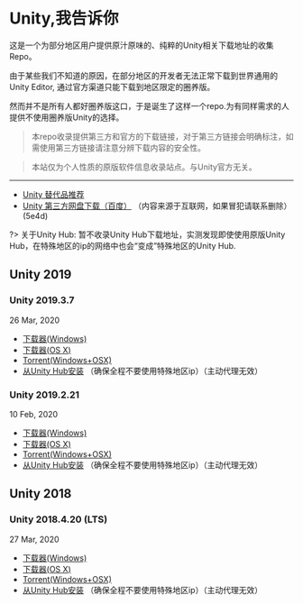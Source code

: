 # Unity,我告诉你

这是一个为部分地区用户提供原汁原味的、纯粹的Unity相关下载地址的收集Repo。

由于某些我们不知道的原因，在部分地区的开发者无法正常下载到世界通用的Unity Editor, 通过官方渠道只能下载到地区限定的圈养版。

然而并不是所有人都好圈养版这口，于是诞生了这样一个repo.为有同样需求的人提供不使用圈养版Unity的选择。

> 本repo收录提供第三方和官方的下载链接，对于第三方链接会明确标注，如需使用第三方链接请注意分辨下载内容的安全性。

> 本站仅为个人性质的原版软件信息收录站点。与Unity官方无关。


------

- [Unity 替代品推荐](docs/alternatives.md)
- [Unity 第三方网盘下载（百度）](https://pan.baidu.com/s/1YclG61ZMpOPWTH-DQNpMWw) （内容来源于互联网，如果冒犯请联系删除）(5e4d)

?> 关于Unity Hub: 暂不收录Unity Hub下载地址，实测发现即使使用原版Unity Hub，在特殊地区的ip的网络中也会“变成”特殊地区的Unity Hub.

## Unity 2019

### Unity 2019.3.7
26 Mar, 2020

- [下载器(Windows)](Installer/UnityDownloadAssistant-2019.3.7f1.exe ':ignore :target=_blank')
- [下载器(OS X)](Installer/UnityDownloadAssistant--2019.3.7f1.dmg ':ignore :target=_blank')
- [Torrent(Windows+OSX)](torrent/Unity-2019.3.7f1.torrent ':ignore :target=_blank')
- [从Unity Hub安装](unityhub://2019.3.7f1/6437fd74d35d ':ignore :target=_blank') （确保全程不要使用特殊地区ip）（主动代理无效）

### Unity 2019.2.21
10 Feb, 2020

- [下载器(Windows)](Installer/UnityDownloadAssistant-2019.2.21f1.exe ':ignore :target=_blank')
- [下载器(OS X)](Installer/UnityDownloadAssistant-2019.2.21f1.dmg ':ignore :target=_blank')
- [Torrent(Windows+OSX)](torrent/Unity-2019.2.21f1.torrent ':ignore :target=_blank')
- [从Unity Hub安装](unityhub://2019.2.21f1/9d528d026557 ':ignore :target=_blank') （确保全程不要使用特殊地区ip）（主动代理无效）

## Unity 2018

### Unity 2018.4.20 (LTS)
27 Mar, 2020

- [下载器(Windows)](Installer/UnityDownloadAssistant-2018.4.20f1.exe ':ignore :target=_blank')
- [下载器(OS X)](Installer/UnityDownloadAssistant-2018.4.20f1.dmg ':ignore :target=_blank')
- [Torrent(Windows+OSX)](torrent/Unity-2018.4.20f1.torrent ':ignore :target=_blank')
- [从Unity Hub安装](unityhub://2018.4.20f1/008688490035 ':ignore :target=_blank') （确保全程不要使用特殊地区ip）（主动代理无效）
